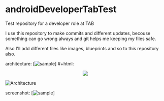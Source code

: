 # androidDeveloperTabTest
Test repository for a developer role at TAB

I use this repository to make commits and different updates,
becouse something can go wrong always and git helps me keeping my
files safe.

Also I'll add different files like images, blueprints and so to this 
repository also.

architecture:
[![sample](https://imgur.com/a/XBYw9l1)]
#+html: <p align="center"><img src="https://imgur.com/a/XBYw9l1" /></p>
![Architecture]([Imgur](https://i.imgur.com/8hxAbuO.jpg))

screenshot:
[![sample](https://i.imgur.com/8hxAbuO.jpg)]
